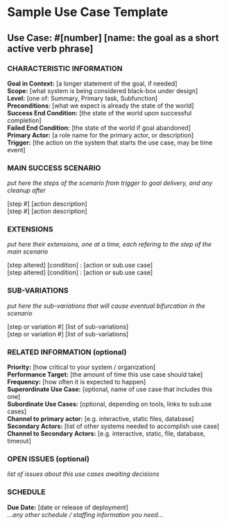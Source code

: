 Sample Use Case Template
========================


Use Case: #[number] [name: the goal as a short active verb phrase]
------------------------------------------------------------------------------

### CHARACTERISTIC INFORMATION
**Goal in Context:**       [a longer statement of the goal, if needed]  
**Scope:**                 [what system is being considered black-box under design]  
**Level:**                 [one of: Summary, Primary task, Subfunction]  
**Preconditions:**         [what we expect is already the state of the world]  
**Success End Condition:** [the state of the world upon successful completion]  
**Failed End Condition:**  [the state of the world if goal abandoned]  
**Primary Actor:**         [a role name for the primary actor, or description]  
**Trigger:**               [the action on the system that starts the use case, may be time event]  


### MAIN SUCCESS SCENARIO
_put here the steps of the scenario from trigger to goal delivery,
and any cleanup after_

[step #] [action description]  
[step #] [action description]  


### EXTENSIONS
_put here their extensions, one at a time, each
refering to the step of the main scenario_

[step altered] [condition] : [action or sub.use case]  
[step altered] [condition] : [action or sub.use case]  


### SUB-VARIATIONS
_put here the sub-variations that will cause
eventual bifurcation in the scenario_

[step or variation #] [list of sub-variations]  
[step or variation #] [list of sub-variations]  


### RELATED INFORMATION (optional)
**Priority:**                    [how critical to your system / organization]  
**Performance Target:**          [the amount of time this use case should take]  
**Frequency:**                   [how often it is expected to happen]  
**Superordinate Use Case:**      [optional, name of use case that includes this one]  
**Subordinate Use Cases:**       [optional, depending on tools, links to sub.use cases]  
**Channel to primary actor:**    [e.g. interactive, static files, database]  
**Secondary Actors:**            [list of other systems needed to accomplish use case]  
**Channel to Secondary Actors:** [e.g. interactive, static, file, database, timeout]  


### OPEN ISSUES (optional)
_list of issues about this use cases awaiting decisions_


### SCHEDULE
**Due Date:** [date or release of deployment]  
_...any other schedule / staffing information you need..._  
